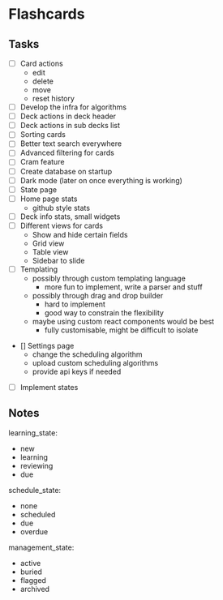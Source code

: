 # Flashcards

## Tasks

- [ ] Card actions
    - edit
    - delete
    - move
    - reset history
- [ ] Develop the infra for algorithms
- [ ] Deck actions in deck header
- [ ] Deck actions in sub decks list
- [ ] Sorting cards
- [ ] Better text search everywhere
- [ ] Advanced filtering for cards
- [ ] Cram feature
- [ ] Create database on startup
- [ ] Dark mode (later on once everything is working)
- [ ] State page
- [ ] Home page stats
    - github style stats
- [ ] Deck info stats, small widgets
- [ ] Different views for cards
    - Show and hide certain fields
    - Grid view
    - Table view
    - Sidebar to slide
- [ ] Templating
    - possibly through custom templating language
        - more fun to implement, write a parser and stuff
    - possibly through drag and drop builder
        - hard to implement
        - good way to constrain the flexibility
    - maybe using custom react components would be best
        - fully customisable, might be difficult to isolate
- [] Settings page
    - change the scheduling algorithm
    - upload custom scheduling algorithms
    - provide api keys if needed
- [ ] Implement states

## Notes

learning_state:
- new
- learning
- reviewing
- due

schedule_state:
- none
- scheduled
- due
- overdue

management_state:
- active
- buried
- flagged
- archived

